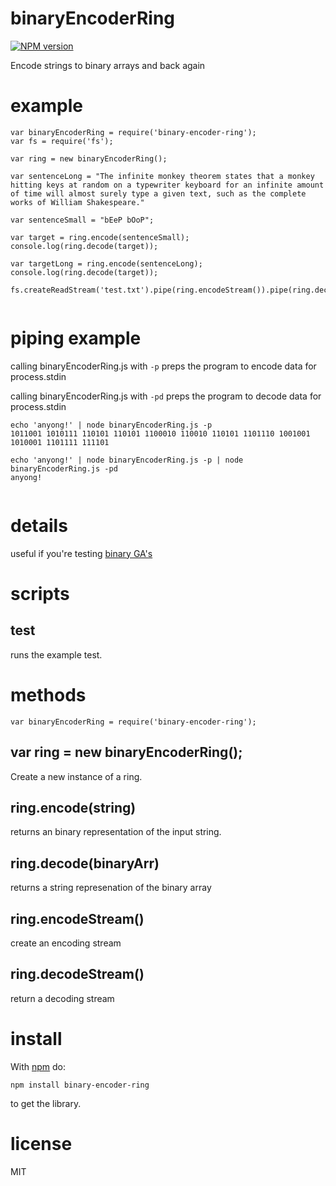 # binaryEncoderRing
[![NPM version](https://badge.fury.io/js/binary-encoder-ring.svg)](http://badge.fury.io/js/binary-encoder-ring)

Encode strings to binary arrays and back again

# example

```
var binaryEncoderRing = require('binary-encoder-ring');
var fs = require('fs');

var ring = new binaryEncoderRing();

var sentenceLong = "The infinite monkey theorem states that a monkey hitting keys at random on a typewriter keyboard for an infinite amount of time will almost surely type a given text, such as the complete works of William Shakespeare."

var sentenceSmall = "bEeP bOoP";

var target = ring.encode(sentenceSmall);
console.log(ring.decode(target));

var targetLong = ring.encode(sentenceLong);
console.log(ring.decode(target));

fs.createReadStream('test.txt').pipe(ring.encodeStream()).pipe(ring.decodeStream()).pipe(process.stdout);


```

# piping example

calling binaryEncoderRing.js with `-p` preps the program to encode data for process.stdin

calling binaryEncoderRing.js with `-pd` preps the program to decode data for process.stdin

```
echo 'anyong!' | node binaryEncoderRing.js -p
1011001 1010111 110101 110101 1100010 110010 110101 1101110 1001001 1010001 1101111 111101

echo 'anyong!' | node binaryEncoderRing.js -p | node binaryEncoderRing.js -pd
anyong!


```

# details

useful if you're testing [binary GA's](https://github.com/GMTurbo/canonical-ga)

# scripts

## test

runs the example test.

# methods

```
var binaryEncoderRing = require('binary-encoder-ring');
```

## var ring = new binaryEncoderRing();

Create a new instance of a ring.

## ring.encode(string)
returns an binary representation of the input string.

## ring.decode(binaryArr)
returns a string represenation of the binary array

## ring.encodeStream()
create an encoding stream

## ring.decodeStream()
return a decoding stream

# install

With [npm](https://npmjs.org) do:

```
npm install binary-encoder-ring
```
to get the library.

# license

MIT